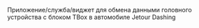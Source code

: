 Приложение/служба/виджет для обмена данными головного устройства с блоком TBox в автомобиле Jetour Dashing
